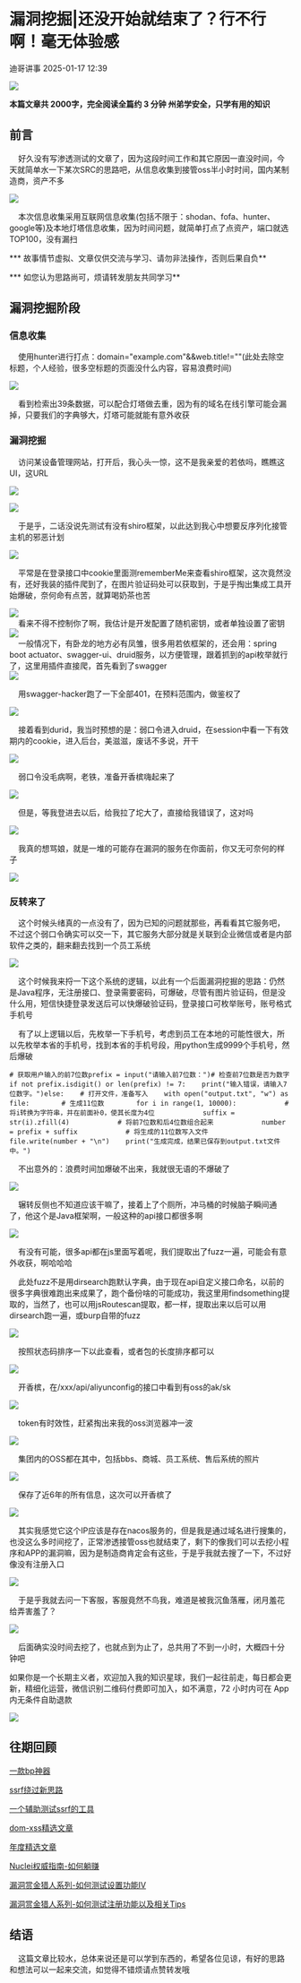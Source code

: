 #  漏洞挖掘|还没开始就结束了？行不行啊！毫无体验感   
 迪哥讲事   2025-01-17 12:39  
  
![](https://mmbiz.qpic.cn/mmbiz_png/icdGEWOnYLpO3xR3ZaohdylogoBkrq5IJaEqPLCxxQVb3TEwWfcvTpM2Pn84RTARsDbGicwUyMvpMXvHR7IX3Rzw/640?wx_fmt=png&from=appmsg "")  
  
**本篇文章共 2000字，完全阅读全篇约 3 分钟 州弟学安全，只学有用的知识**  
  
## 前言  
  
    好久没有写渗透测试的文章了，因为这段时间工作和其它原因一直没时间，今天就简单水一下某次SRC的思路吧，从信息收集到接管oss半小时时间，国内某制造商，资产不多  
  
  
![](https://mmbiz.qpic.cn/mmbiz_png/icdGEWOnYLpO3xR3ZaohdylogoBkrq5IJf7LhG7uI9N8gPzRBdmD16bO8ajChAK27su9aYiaHtwWWGSZATZrSEZw/640?wx_fmt=png&from=appmsg "")  
  
  
    本次信息收集采用互联网信息收集(包括不限于：shodan、fofa、hunter、google等)及本地灯塔信息收集，因为时间问题，就简单打点了点资产，端口就选TOP100，没有漏扫  
  
*** 故事情节虚拟、文章仅供交流与学习、请勿非法操作，否则后果自负**  
  
*** 如您认为思路尚可，烦请转发朋友共同学习**  
## 漏洞挖掘阶段  
### 信息收集  
  
    使用hunter进行打点：domain="example.com"&&web.title!=""(此处去除空标题，个人经验，很多空标题的页面没什么内容，容易浪费时间)  
  
![](https://mmbiz.qpic.cn/mmbiz_png/icdGEWOnYLpO3xR3ZaohdylogoBkrq5IJibGa27IcOb5UrfVw7ricCrofBqTyrTjDjm8EHibIXmhwLDOOLbQhfVFCA/640?wx_fmt=png&from=appmsg "")  
  
    看到检索出39条数据，可以配合灯塔做去重，因为有的域名在线引擎可能会漏掉，只要我们的字典够大，灯塔可能就能有意外收获  
### 漏洞挖掘  
  
    访问某设备管理网站，打开后，我心头一惊，这不是我亲爱的若依吗，瞧瞧这UI，这URL  
  
  
![](https://mmbiz.qpic.cn/mmbiz_png/icdGEWOnYLpO3xR3ZaohdylogoBkrq5IJmMXOjTY6NG8vSZRQdzAwHibyVX4vyDtb0Td5juiaOltd2WBPq7iaQrhjw/640?wx_fmt=png&from=appmsg "")  
  
![](https://mmbiz.qpic.cn/mmbiz_png/icdGEWOnYLpO3xR3ZaohdylogoBkrq5IJa88iatTphU1MWibz5EByUZdviclkCxHXRkdLClKdVvx3jPbq6YybQlaYg/640?wx_fmt=png&from=appmsg "")  
  
    于是乎，二话没说先测试有没有shiro框架，以此达到我心中想要反序列化接管主机的邪恶计划  
  
![](https://mmbiz.qpic.cn/mmbiz_png/icdGEWOnYLpO3xR3ZaohdylogoBkrq5IJ207Kc8CGtvVsiaxPIia2UukkwyJd661XMyyB5LdWo0ZQdPZ6tcriclJuQ/640?wx_fmt=png&from=appmsg "")  
  
    平常是在登录接口中cookie里面测rememberMe来查看shiro框架，这次竟然没有，还好我装的插件爬到了，在图片验证码处可以获取到，于是乎掏出集成工具开始爆破，奈何命有点苦，就算喝奶茶也苦  
  
![](https://mmbiz.qpic.cn/mmbiz_png/icdGEWOnYLpO3xR3ZaohdylogoBkrq5IJAySa4WMRpyIpPBkZYTxBic6SuY5pxIhWLYfcpWHTd13w2JHn8ibBYQRw/640?wx_fmt=png&from=appmsg "")  
    看来不得不控制你了啊，我估计是开发配置了随机密钥，或者单独设置了密钥  
![](https://mmbiz.qpic.cn/mmbiz_jpg/icdGEWOnYLpO3xR3ZaohdylogoBkrq5IJicNxaMbUyxoQACWIyiaibuTfbkyboKmfNrzk6hCMn7ECaxjygoUSQM1LA/640?wx_fmt=jpeg&from=appmsg "")  
    一般情况下，有卧龙的地方必有凤雏，很多用若依框架的，还会用：spring boot actuator、swagger-ui、druid服务，以方便管理，跟着抓到的api枚举就行了，这里用插件直接爬，首先看到了swagger  
![](https://mmbiz.qpic.cn/mmbiz_png/icdGEWOnYLpO3xR3ZaohdylogoBkrq5IJicNhvib5MlntkR8maySGJIWaE7XQI4A14kMXDvgr3QhDIAV8mBMQOpNw/640?wx_fmt=png&from=appmsg "")  
  
    用swagger-hacker跑了一下全部401，在预料范围内，做鉴权了  
  
![](https://mmbiz.qpic.cn/mmbiz_png/icdGEWOnYLpO3xR3ZaohdylogoBkrq5IJAzrPFQJl9HeT45Wpwu0FXqaic516a7ZNdACvhXCkfic6vFFFxvBcfibwQ/640?wx_fmt=png&from=appmsg "")  
  
    接着看到durid，我当时预想的是：弱口令进入druid，在session中看一下有效期内的cookie，进入后台，美滋滋，废话不多说，开干  
  
![](https://mmbiz.qpic.cn/mmbiz_png/icdGEWOnYLpO3xR3ZaohdylogoBkrq5IJO4Zib6giaea5xD8vKweIgyicbdb53yGvYq8j6sN5zMwJKeZibuxch8jXtw/640?wx_fmt=png&from=appmsg "")  
  
    弱口令没毛病啊，老铁，准备开香槟嗨起来了  
  
![](https://mmbiz.qpic.cn/mmbiz_jpg/icdGEWOnYLpO3xR3ZaohdylogoBkrq5IJOPKhtAp7y7KogletIjgY6C1j6jSiacicIywkJHuHumhfq6OMPc2u9SkA/640?wx_fmt=jpeg&from=appmsg "")  
  
    但是，等我登进去以后，给我拉了坨大了，直接给我错误了，这对吗  
  
![](https://mmbiz.qpic.cn/mmbiz_png/icdGEWOnYLpO3xR3ZaohdylogoBkrq5IJykiapVwRZkl5gpnjX7gXLmHffPnYCMcfzVbXhMUHYrjt0OlOLOQv6EA/640?wx_fmt=png&from=appmsg "")  
  
    我真的想骂娘，就是一堆的可能存在漏洞的服务在你面前，你又无可奈何的样子  
  
![](https://mmbiz.qpic.cn/mmbiz_png/icdGEWOnYLpO3xR3ZaohdylogoBkrq5IJwrmxjibYt830CwdLicRQY7LwNrqODm2Se97r6dqCBMyUzgOIDmoPHu5A/640?wx_fmt=png&from=appmsg "")  
### 反转来了  
  
    这个时候头绪真的一点没有了，因为已知的问题就那些，再看看其它服务吧，不过这个弱口令确实可以交一下，其它服务大部分就是关联到企业微信或者是内部软件之类的，翻来翻去找到一个员工系统  
  
![](https://mmbiz.qpic.cn/mmbiz_png/icdGEWOnYLpO3xR3ZaohdylogoBkrq5IJYsoGneyvf3Kn9bwa5nAwibu0ewgMUBCbbW07A563lEmTm40rb6X63bg/640?wx_fmt=png&from=appmsg "")  
  
    这个时候我来捋一下这个系统的逻辑，以此有一个后面漏洞挖掘的思路：仍然是Java程序，无注册接口、登录需要密码，可爆破，尽管有图片验证码，但是没什么用，短信快捷登录发送后可以快爆破验证码，登录接口可枚举账号，账号格式手机号  
  
    有了以上逻辑以后，先枚举一下手机号，考虑到员工在本地的可能性很大，所以先枚举本省的手机号，找到本省的手机号段，用python生成9999个手机号，然后爆破  
```
# 获取用户输入的前7位数prefix = input("请输入前7位数：")# 检查前7位数是否为数字if not prefix.isdigit() or len(prefix) != 7:    print("输入错误，请输入7位数字。")else:    # 打开文件，准备写入    with open("output.txt", "w") as file:        # 生成11位数        for i in range(1, 10000):            # 将i转换为字符串，并在前面补0，使其长度为4位            suffix = str(i).zfill(4)            # 将前7位数和后4位数组合起来            number = prefix + suffix            # 将生成的11位数写入文件            file.write(number + "\n")    print("生成完成，结果已保存到output.txt文件中。")
```  
  
    不出意外的：浪费时间加爆破不出来，我就很无语的不爆破了  
  
![](https://mmbiz.qpic.cn/mmbiz_png/icdGEWOnYLpO3xR3ZaohdylogoBkrq5IJBIcdB8xyfc4GRGbLaJrDff1OKjywxiaRbkNq04a4knMPicps9FwbsPDA/640?wx_fmt=png&from=appmsg "")  
  
    辗转反侧也不知道应该干嘛了，接着上了个厕所，冲马桶的时候脑子瞬间通了，他这个是Java框架啊，一般这种的api接口都很多啊  
  
![](https://mmbiz.qpic.cn/mmbiz_png/icdGEWOnYLpO3xR3ZaohdylogoBkrq5IJJviae8ibziaP5wacUGZvmUgp3Z2QvI50P2W8XnSmNyFgSIeXRxfJCDTNg/640?wx_fmt=png&from=appmsg "")  
  
    有没有可能，很多api都在js里面写着呢，我们提取出了fuzz一遍，可能会有意外收获，啊哈哈哈  
  
    此处fuzz不是用dirsearch跑默认字典，由于现在api自定义接口命名，以前的很多字典很难跑出来成果了，跑个备份啥的可能成功，我这里用findsomething提取的，当然了，也可以用jsRoutescan提取，都一样，提取出来以后可以用dirsearch跑一遍，或burp自带的fuzz  
  
![](https://mmbiz.qpic.cn/mmbiz_png/icdGEWOnYLpO3xR3ZaohdylogoBkrq5IJI3jMYEMo4FzWhGZU8UnayXjOQSsC6SDp1jAbm9CsdMiaA67TianREIJQ/640?wx_fmt=png&from=appmsg "")  
  
    按照状态码排序一下以此查看，或者包的长度排序都可以  
  
![](https://mmbiz.qpic.cn/mmbiz_png/icdGEWOnYLpO3xR3ZaohdylogoBkrq5IJibwMJ7F4H7MXqZSIX24jicAoOHUxzeSSrlKuzHueLZVQsTyLP7VN0rZw/640?wx_fmt=png&from=appmsg "")  
  
    开香槟，在/xxx/api/aliyunconfig的接口中看到有oss的ak/sk  
  
![](https://mmbiz.qpic.cn/mmbiz_png/icdGEWOnYLpO3xR3ZaohdylogoBkrq5IJG0BGrPxPbwq8U30JqUhIRZWrLiaWSQh1V1Mg2AC1rvpv6JYD8kTzq1A/640?wx_fmt=png&from=appmsg "")  
  
    token有时效性，赶紧掏出来我的oss浏览器冲一波  
  
![](https://mmbiz.qpic.cn/mmbiz_png/icdGEWOnYLpO3xR3ZaohdylogoBkrq5IJuwEaHLTqDt1EyppcPkOBo5aefeSfG7w4LBnwpYCFvOBUW25Nkt2n5A/640?wx_fmt=png&from=appmsg "")  
  
    集团内的OSS都在其中，包括bbs、商城、员工系统、售后系统的照片  
  
![](https://mmbiz.qpic.cn/mmbiz_jpg/icdGEWOnYLpO3xR3ZaohdylogoBkrq5IJH7X2UVf8zLQGT7rmrNDfgp2iaXAC2DW9ZTYGbibPpPzATf1bgTyicVKYQ/640?wx_fmt=jpeg&from=appmsg "")  
  
    保存了近6年的所有信息，这次可以开香槟了  
  
![](https://mmbiz.qpic.cn/mmbiz_png/icdGEWOnYLpO3xR3ZaohdylogoBkrq5IJpu8s3Yh6QMYeaL1kRAibM4kmicgHmEADictywZfk09GqbiasUSvGI9sMzg/640?wx_fmt=png&from=appmsg "")  
  
    其实我感觉它这个IP应该是存在nacos服务的，但是我是通过域名进行搜集的，也没这么多时间挖了，正常渗透接管oss也就结束了，剩下的像我们可以去挖小程序和APP的漏洞嘛，因为是制造商肯定会有这些，于是乎我就去搜了一下，不过好像没有注册入口  
  
![](https://mmbiz.qpic.cn/mmbiz_jpg/icdGEWOnYLpO3xR3ZaohdylogoBkrq5IJJUv0bRz7F2JHMubic6SWhEtZLrg0CbHJoKR7cU7iaSUotZtRmQDpicF3Q/640?wx_fmt=jpeg&from=appmsg "")  
  
    于是乎我就去问一下客服，客服竟然不鸟我，难道是被我沉鱼落雁，闭月羞花给弄害羞了？  
  
![](https://mmbiz.qpic.cn/mmbiz_png/icdGEWOnYLpO3xR3ZaohdylogoBkrq5IJd58icHgv2xmLlBrwDjreEZnFIgomMJYwKz80S4OYMwiaY85Rd62BJYAA/640?wx_fmt=png&from=appmsg "")  
  
    后面确实没时间去挖了，也就点到为止了，总共用了不到一小时，大概四十分钟吧  
  
如果你是一个长期主义者，欢迎加入我的知识星球，我们一起往前走，每日都会更新，精细化运营，微信识别二维码付费即可加入，如不满意，72 小时内可在 App 内无条件自助退款  
  
![](https://mmbiz.qpic.cn/mmbiz_png/YmmVSe19Qj5EMr3X76qdKBrhIIkBlVVyuiaiasseFZ9LqtibyKFk7gXvgTU2C2yEwKLaaqfX0DL3eoH6gTcNLJvDQ/640?wx_fmt=png&from=appmsg "")  
  
## 往期回顾  
  
[一款bp神器](http://mp.weixin.qq.com/s?__biz=MzIzMTIzNTM0MA==&mid=2247495880&idx=1&sn=65d42fbff5e198509e55072674ac5283&chksm=e8a5faabdfd273bd55df8f7db3d644d3102d7382020234741e37ca29e963eace13dd17fcabdd&scene=21#wechat_redirect)  
  
  
[ssrf绕过新思路](http://mp.weixin.qq.com/s?__biz=MzIzMTIzNTM0MA==&mid=2247495841&idx=1&sn=bbf477afa30391b8072d23469645d026&chksm=e8a5fac2dfd273d42344f18c7c6f0f7a158cca94041c4c4db330c3adf2d1f77f062dcaf6c5e0&scene=21#wechat_redirect)  
  
  
[一个辅助测试ssrf的工具](http://mp.weixin.qq.com/s?__biz=MzIzMTIzNTM0MA==&mid=2247496380&idx=1&sn=78c0c4c67821f5ecbe4f3947b567eeec&chksm=e8a5f8dfdfd271c935aeb4444ea7e928c55cb4c823c51f1067f267699d71a1aad086cf203b99&scene=21#wechat_redirect)  
  
  
  
[dom-xss精选文章](http://mp.weixin.qq.com/s?__biz=MzIzMTIzNTM0MA==&mid=2247488819&idx=1&sn=5141f88f3e70b9c97e63a4b68689bf6e&chksm=e8a61f50dfd1964692f93412f122087ac160b743b4532ee0c1e42a83039de62825ebbd066a1e&scene=21#wechat_redirect)  
  
  
[年度精选文章](http://mp.weixin.qq.com/s?__biz=MzIzMTIzNTM0MA==&mid=2247487187&idx=1&sn=622438ee6492e4c639ebd8500384ab2f&chksm=e8a604b0dfd18da6c459b4705abd520cc2259a607dd9306915d845c1965224cc117207fc6236&scene=21#wechat_redirect)  
[](http://mp.weixin.qq.com/s?__biz=MzIzMTIzNTM0MA==&mid=2247487187&idx=1&sn=622438ee6492e4c639ebd8500384ab2f&chksm=e8a604b0dfd18da6c459b4705abd520cc2259a607dd9306915d845c1965224cc117207fc6236&scene=21#wechat_redirect)  
  
  
[Nuclei权威指南-如何躺赚](http://mp.weixin.qq.com/s?__biz=MzIzMTIzNTM0MA==&mid=2247487122&idx=1&sn=32459310408d126aa43240673b8b0846&chksm=e8a604f1dfd18de737769dd512ad4063a3da328117b8a98c4ca9bc5b48af4dcfa397c667f4e3&scene=21#wechat_redirect)  
  
  
[漏洞赏金猎人系列-如何测试设置功能IV](http://mp.weixin.qq.com/s?__biz=MzIzMTIzNTM0MA==&mid=2247486973&idx=1&sn=6ec419db11ff93d30aa2fbc04d8dbab6&chksm=e8a6079edfd18e88f6236e237837ee0d1101489d52f2abb28532162e2937ec4612f1be52a88f&scene=21#wechat_redirect)  
  
  
[漏洞赏金猎人系列-如何测试注册功能以及相关Tips](http://mp.weixin.qq.com/s?__biz=MzIzMTIzNTM0MA==&mid=2247486764&idx=1&sn=9f78d4c937675d76fb94de20effdeb78&chksm=e8a6074fdfd18e59126990bc3fcae300cdac492b374ad3962926092aa0074c3ee0945a31aa8a&scene=21#wechat_redirect)  
  
  
  
  
## 结语  
  
    这篇文章比较水，总体来说还是可以学到东西的，希望各位见谅，有好的思路和想法可以一起来交流，如觉得不错烦请点赞转发哦  
  
  
  
